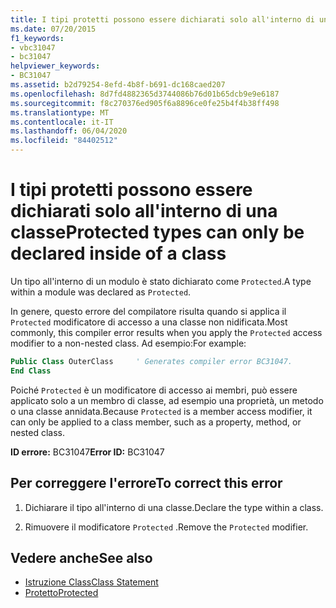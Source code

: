 ```yaml
---
title: I tipi protetti possono essere dichiarati solo all'interno di una classe
ms.date: 07/20/2015
f1_keywords:
- vbc31047
- bc31047
helpviewer_keywords:
- BC31047
ms.assetid: b2d79254-8efd-4b8f-b691-dc168caed207
ms.openlocfilehash: 8d7fd4882365d3744086b76d01b65dcb9e9e6187
ms.sourcegitcommit: f8c270376ed905f6a8896ce0fe25b4f4b38ff498
ms.translationtype: MT
ms.contentlocale: it-IT
ms.lasthandoff: 06/04/2020
ms.locfileid: "84402512"
---
```

# <a name="protected-types-can-only-be-declared-inside-of-a-class"></a><span data-ttu-id="b8122-102">I tipi protetti possono essere dichiarati solo all'interno di una classe</span><span class="sxs-lookup"><span data-stu-id="b8122-102">Protected types can only be declared inside of a class</span></span>
<span data-ttu-id="b8122-103">Un tipo all'interno di un modulo è stato dichiarato come `Protected`.</span><span class="sxs-lookup"><span data-stu-id="b8122-103">A type within a module was declared as `Protected`.</span></span>

<span data-ttu-id="b8122-104">In genere, questo errore del compilatore risulta quando si applica il `Protected` modificatore di accesso a una classe non nidificata.</span><span class="sxs-lookup"><span data-stu-id="b8122-104">Most commonly, this compiler error results when you apply the `Protected` access modifier to a non-nested class.</span></span> <span data-ttu-id="b8122-105">Ad esempio:</span><span class="sxs-lookup"><span data-stu-id="b8122-105">For example:</span></span>

```vb
Public Class OuterClass     ' Generates compiler error BC31047.
End Class
```

<span data-ttu-id="b8122-106">Poiché `Protected` è un modificatore di accesso ai membri, può essere applicato solo a un membro di classe, ad esempio una proprietà, un metodo o una classe annidata.</span><span class="sxs-lookup"><span data-stu-id="b8122-106">Because `Protected` is a member access modifier, it can only be applied to a class member, such as a property, method, or nested class.</span></span>

 <span data-ttu-id="b8122-107">**ID errore:** BC31047</span><span class="sxs-lookup"><span data-stu-id="b8122-107">**Error ID:** BC31047</span></span>  
  
## <a name="to-correct-this-error"></a><span data-ttu-id="b8122-108">Per correggere l'errore</span><span class="sxs-lookup"><span data-stu-id="b8122-108">To correct this error</span></span>  
  
1. <span data-ttu-id="b8122-109">Dichiarare il tipo all'interno di una classe.</span><span class="sxs-lookup"><span data-stu-id="b8122-109">Declare the type within a class.</span></span>  
  
2. <span data-ttu-id="b8122-110">Rimuovere il modificatore `Protected` .</span><span class="sxs-lookup"><span data-stu-id="b8122-110">Remove the `Protected` modifier.</span></span>  
  
## <a name="see-also"></a><span data-ttu-id="b8122-111">Vedere anche</span><span class="sxs-lookup"><span data-stu-id="b8122-111">See also</span></span>

- [<span data-ttu-id="b8122-112">Istruzione Class</span><span class="sxs-lookup"><span data-stu-id="b8122-112">Class Statement</span></span>](../language-reference/statements/class-statement.md)
- [<span data-ttu-id="b8122-113">Protetto</span><span class="sxs-lookup"><span data-stu-id="b8122-113">Protected</span></span>](../language-reference/modifiers/protected.md)
